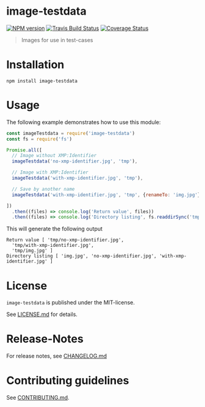 # image-testdata 

[![NPM version](https://img.shields.io/npm/v/image-testdata.svg)](https://npmjs.com/package/image-testdata)
[![Travis Build Status](https://travis-ci.org/gachou/image-testdata.svg?branch=master)](https://travis-ci.org/gachou/image-testdata)
[![Coverage Status](https://img.shields.io/coveralls/gachou/image-testdata.svg)](https://coveralls.io/r/gachou/image-testdata)

> Images for use in test-cases


# Installation

```
npm install image-testdata
```

 
# Usage

The following example demonstrates how to use this module:

```js
const imageTestdata = require('image-testdata')
const fs = require('fs')

Promise.all([
  // Image without XMP:Identifier
  imageTestdata('no-xmp-identifier.jpg', 'tmp'),

  // Image with XMP:Identifier
  imageTestdata('with-xmp-identifier.jpg', 'tmp'),

  // Save by another name
  imageTestdata('with-xmp-identifier.jpg', 'tmp', {renameTo: 'img.jpg'})

])
  .then((files) => console.log('Return value', files))
  .then((files) => console.log('Directory listing', fs.readdirSync('tmp')))
```

This will generate the following output

```
Return value [ 'tmp/no-xmp-identifier.jpg',
  'tmp/with-xmp-identifier.jpg',
  'tmp/img.jpg' ]
Directory listing [ 'img.jpg', 'no-xmp-identifier.jpg', 'with-xmp-identifier.jpg' ]
```



# License

`image-testdata` is published under the MIT-license.

See [LICENSE.md](LICENSE.md) for details.


# Release-Notes
 
For release notes, see [CHANGELOG.md](CHANGELOG.md)
 
# Contributing guidelines

See [CONTRIBUTING.md](CONTRIBUTING.md).